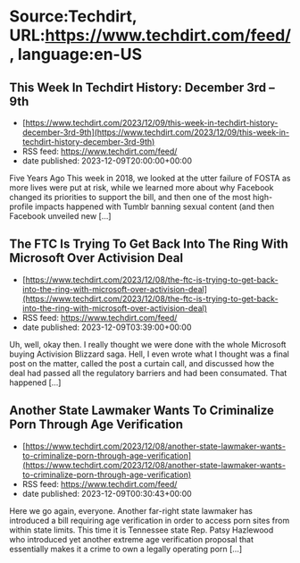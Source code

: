 # Source:Techdirt, URL:https://www.techdirt.com/feed/, language:en-US

## This Week In Techdirt History: December 3rd – 9th
 - [https://www.techdirt.com/2023/12/09/this-week-in-techdirt-history-december-3rd-9th](https://www.techdirt.com/2023/12/09/this-week-in-techdirt-history-december-3rd-9th)
 - RSS feed: https://www.techdirt.com/feed/
 - date published: 2023-12-09T20:00:00+00:00

Five Years Ago This week in 2018, we looked at the utter failure of FOSTA as more lives were put at risk, while we learned more about why Facebook changed its priorities to support the bill, and then one of the most high-profile impacts happened with Tumblr banning sexual content (and then Facebook unveiled new [&#8230;]

## The FTC Is Trying To Get Back Into The Ring With Microsoft Over Activision Deal
 - [https://www.techdirt.com/2023/12/08/the-ftc-is-trying-to-get-back-into-the-ring-with-microsoft-over-activision-deal](https://www.techdirt.com/2023/12/08/the-ftc-is-trying-to-get-back-into-the-ring-with-microsoft-over-activision-deal)
 - RSS feed: https://www.techdirt.com/feed/
 - date published: 2023-12-09T03:39:00+00:00

Uh, well, okay then. I really thought we were done with the whole Microsoft buying Activision Blizzard saga. Hell, I even wrote what I thought was a final post on the matter, called the post a curtain call, and discussed how the deal had passed all the regulatory barriers and had been consumated. That happened [&#8230;]

## Another State Lawmaker Wants To Criminalize Porn Through Age Verification
 - [https://www.techdirt.com/2023/12/08/another-state-lawmaker-wants-to-criminalize-porn-through-age-verification](https://www.techdirt.com/2023/12/08/another-state-lawmaker-wants-to-criminalize-porn-through-age-verification)
 - RSS feed: https://www.techdirt.com/feed/
 - date published: 2023-12-09T00:30:43+00:00

Here we go again, everyone. Another far-right state lawmaker has introduced a bill requiring age verification in order to access porn sites from within state limits. This time it is Tennessee state Rep. Patsy Hazlewood who introduced yet another extreme age verification proposal that essentially makes it a crime to own a legally operating porn [&#8230;]

